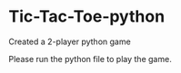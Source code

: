 # Tic-Tac-Toe-python

Created a 2-player python game 

Please run the python file to play the game.

